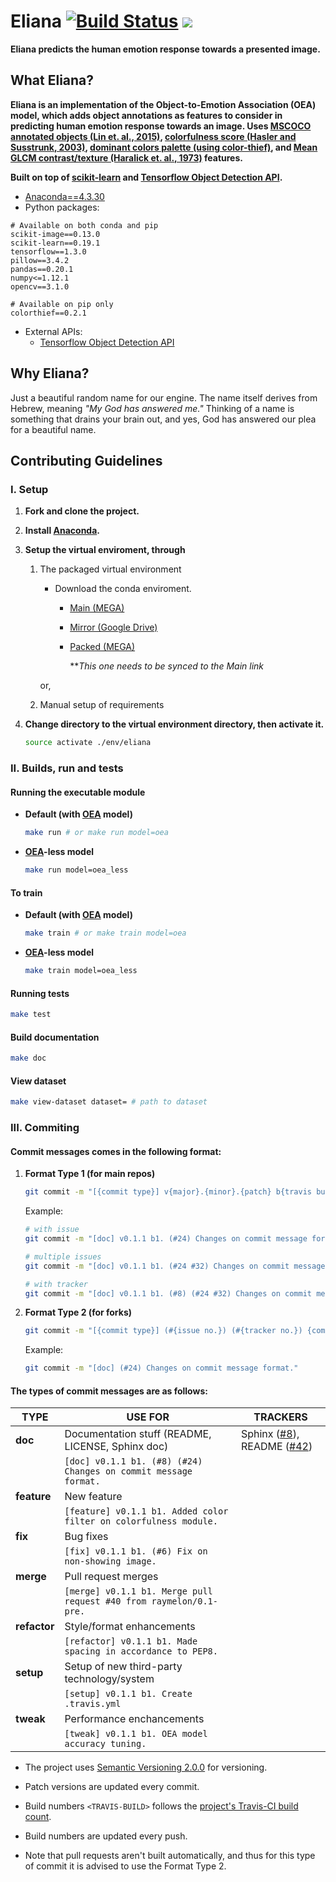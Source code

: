 # Eliana [![Build Status](https://travis-ci.org/raymelon/Eliana.svg)](https://travis-ci.org/raymelon/Eliana) ![](https://reposs.herokuapp.com/?path=raymelon/Eliana)

**Eliana predicts the human emotion response towards a presented image.**

## What Eliana?

**Eliana is an implementation of the Object-to-Emotion Association (OEA) model, which adds object annotations as features to consider in predicting human emotion response towards an image. Uses [MSCOCO annotated objects (Lin et. al., 2015)](http://arxiv.org/abs/1405.0312), [colorfulness score (Hasler and  Susstrunk, 2003)](https://infoscience.epfl.ch/record/33994/files/HaslerS03.pdf), [dominant colors palette (using color-thief)](https://github.com/fengsp/color-thief-py), and [Mean GLCM contrast/texture (Haralick et. al., 1973)](http://haralick.org/journals/TexturalFeatures.pdf) features.**

**Built on top of [scikit-learn](https://github.com/scikit-learn/scikit-learn) and [Tensorflow Object Detection API](https://github.com/tensorflow/models/tree/master/research/object_detection).**

- [Anaconda==4.3.30](https://www.anaconda.com/download/)
- Python packages:
```
# Available on both conda and pip
scikit-image==0.13.0
scikit-learn==0.19.1
tensorflow==1.3.0
pillow==3.4.2
pandas==0.20.1
numpy<=1.12.1
opencv==3.1.0

# Available on pip only
colorthief==0.2.1
```
- External APIs:
   - [Tensorflow Object Detection API](https://github.com/tensorflow/models/tree/master/research/object_detection)

## Why Eliana?

Just a beautiful random name for our engine. The name itself derives from Hebrew, meaning *"My God has answered me."* Thinking of a name is something that drains your brain out, and yes, God has answered our plea for a beautiful name.

## Contributing Guidelines
### I. Setup
1. **Fork and clone the project.**
2. **Install [Anaconda](https://www.anaconda.com/downloads).**
3. **Setup the virtual enviroment, through**
   1. The packaged virtual environment
        - Download the conda enviroment.
            - [Main (MEGA)](https://mega.nz/#F!Yn4WzY6I!3o2klQ-LfVwkTt61yVA9Gw)
            - [Mirror (Google Drive)](https://drive.google.com/open?id=0B2Gw0zD3SerkVWtsSVlRTUNuWVE)
            - [Packed  (MEGA)](https://mega.nz/#!82gBBCqT!clt5iihZZGYDGOE6utsr207iNviRAFqbI-_TsPFmswQ)
            
               ***This one needs to be synced to the Main link*
             
      or,          
   2. Manual setup of requirements

4. **Change directory to the virtual environment directory, then activate it.**
   ```Bash
   source activate ./env/eliana
   ```
   
### II. Builds, run and tests

#### Running the executable module

   - **Default (with [OEA](#what-eliana) model)**
      ```Bash
      make run # or make run model=oea
      ```
      
   - **[OEA](#what-eliana)-less model**
      ```Bash
      make run model=oea_less
      ```

#### To train
   - **Default (with [OEA](#what-eliana) model)**
      ```Bash
      make train # or make train model=oea
      ```
      
   - **[OEA](#what-eliana)-less model**
      ```Bash
      make train model=oea_less
      ```

#### Running tests
```Bash
make test
```

#### Build documentation
```Bash
make doc
```

#### View dataset
```Bash
make view-dataset dataset= # path to dataset
```

### III. Commiting
#### Commit messages comes in the following format:

   1. **Format Type 1 (for main repos)**
       
       ```bash
       git commit -m "[{commit type}] v{major}.{minor}.{patch} b{travis build no.}. (#{tracker no.}) (#{issue no.}) {commit message}."
       ```
       Example:
       ```bash
       # with issue
       git commit -m "[doc] v0.1.1 b1. (#24) Changes on commit message format."
       
       # multiple issues
       git commit -m "[doc] v0.1.1 b1. (#24 #32) Changes on commit message format."
       
       # with tracker
       git commit -m "[doc] v0.1.1 b1. (#8) (#24 #32) Changes on commit message format."
       ```

   2. **Format Type 2 (for forks)**
   
      ```bash
      git commit -m "[{commit type}] (#{issue no.}) (#{tracker no.}) {commit message}"
      ```
      Example:
       ```bash
       git commit -m "[doc] (#24) Changes on commit message format."
       ```

#### The types of commit messages are as follows:

   | TYPE | USE FOR | TRACKERS |
   |----- | ------- | -------- |
   | **doc** | Documentation stuff (README, LICENSE, Sphinx doc) | Sphinx ([#8](https://github.com/raymelon/Eliana/issues/8)), README ([#42](https://github.com/raymelon/Eliana/issues/42)) 
   |         | `[doc] v0.1.1 b1. (#8) (#24) Changes on commit message format.` |
   | **feature** | New feature |
   |             | `[feature] v0.1.1 b1. Added color filter on colorfulness module.` |
   | **fix** | Bug fixes |
   |         | `[fix] v0.1.1 b1. (#6) Fix on non-showing image.` |
   | **merge** | Pull request merges |
   |           | `[merge] v0.1.1 b1. Merge pull request #40 from raymelon/0.1-pre.` |
   | **refactor** | Style/format enhancements |
   |           | `[refactor] v0.1.1 b1. Made spacing in accordance to PEP8.` |
   | **setup** | Setup of new third-party technology/system |
   |           | `[setup] v0.1.1 b1. Create .travis.yml` |
   | **tweak** | Performance enchancements |
   |           | `[tweak] v0.1.1 b1. OEA model accuracy tuning.` |
     

- The project uses [Semantic Versioning 2.0.0](http://semver.org/) for versioning.

- Patch versions are updated every commit.

- Build numbers `<TRAVIS-BUILD>` follows the [project's Travis-CI build count](https://travis-ci.org/raymelon/Eliana). 

- Build numbers are updated every push.

- Note that pull requests aren't built automatically, and thus for this type of commit it is advised to use the Format Type 2.



